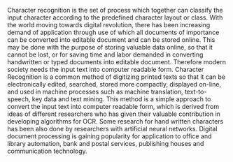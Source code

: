 Character recognition is the set of process which together can classify the input character according to the predefined character layout or class. With the world moving towards digital revolution, there has been increasing demand of application through use of which all documents of importance can be converted into editable document and can be stored online. This may be done with the purpose of storing valuable data online, so that it cannot be lost, or for saving time and labor demanded in converting handwritten or typed documents into editable document. Therefore modern society needs the input text into computer readable form.
Character Recognition is a common method of digitizing printed texts so that it can be electronically edited, searched, stored more compactly, displayed on-line, and used in machine processes such as machine translation, text-to- speech, key data and text mining.
This method is a simple approach to convert the input text into computer readable form, which is derived from ideas of different researchers who has given their valuable contribution in developing algorithms for OCR. Some research for hand written characters has been also done by researchers with artificial neural networks.
Digital document processing is gaining popularity for application to office and library automation, bank and postal services, publishing houses and communication technology.
